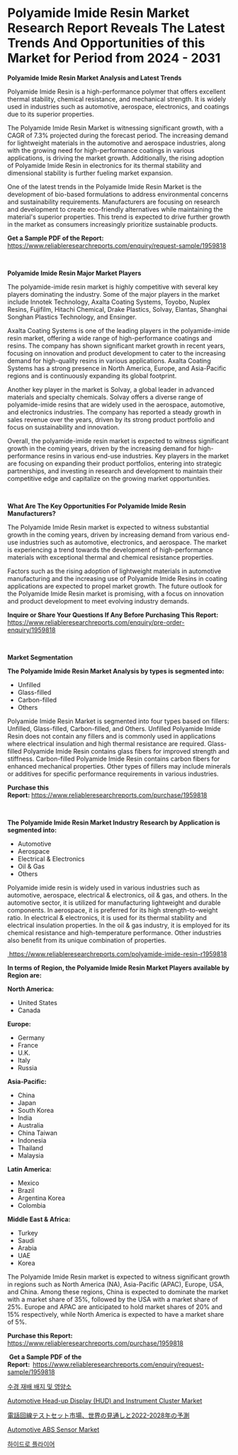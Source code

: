 <p><h1>Polyamide Imide Resin Market Research Report Reveals The Latest Trends And Opportunities of this Market for Period from 2024 - 2031</h1></p><p><strong>Polyamide Imide Resin Market Analysis and Latest Trends</strong></p>
<p><p>Polyamide Imide Resin is a high-performance polymer that offers excellent thermal stability, chemical resistance, and mechanical strength. It is widely used in industries such as automotive, aerospace, electronics, and coatings due to its superior properties.</p><p>The Polyamide Imide Resin Market is witnessing significant growth, with a CAGR of 7.3% projected during the forecast period. The increasing demand for lightweight materials in the automotive and aerospace industries, along with the growing need for high-performance coatings in various applications, is driving the market growth. Additionally, the rising adoption of Polyamide Imide Resin in electronics for its thermal stability and dimensional stability is further fueling market expansion.</p><p>One of the latest trends in the Polyamide Imide Resin Market is the development of bio-based formulations to address environmental concerns and sustainability requirements. Manufacturers are focusing on research and development to create eco-friendly alternatives while maintaining the material's superior properties. This trend is expected to drive further growth in the market as consumers increasingly prioritize sustainable products.</p></p>
<p><strong>Get a Sample PDF of the Report:&nbsp;</strong> <a href="https://www.reliableresearchreports.com/enquiry/request-sample/1959818">https://www.reliableresearchreports.com/enquiry/request-sample/1959818</a></p>
<p>&nbsp;</p>
<p><strong>Polyamide Imide Resin Major Market Players</strong></p>
<p><p>The polyamide-imide resin market is highly competitive with several key players dominating the industry. Some of the major players in the market include Innotek Technology, Axalta Coating Systems, Toyobo, Nuplex Resins, Fujifilm, Hitachi Chemical, Drake Plastics, Solvay, Elantas, Shanghai Songhan Plastics Technology, and Ensinger.</p><p>Axalta Coating Systems is one of the leading players in the polyamide-imide resin market, offering a wide range of high-performance coatings and resins. The company has shown significant market growth in recent years, focusing on innovation and product development to cater to the increasing demand for high-quality resins in various applications. Axalta Coating Systems has a strong presence in North America, Europe, and Asia-Pacific regions and is continuously expanding its global footprint.</p><p>Another key player in the market is Solvay, a global leader in advanced materials and specialty chemicals. Solvay offers a diverse range of polyamide-imide resins that are widely used in the aerospace, automotive, and electronics industries. The company has reported a steady growth in sales revenue over the years, driven by its strong product portfolio and focus on sustainability and innovation.</p><p>Overall, the polyamide-imide resin market is expected to witness significant growth in the coming years, driven by the increasing demand for high-performance resins in various end-use industries. Key players in the market are focusing on expanding their product portfolios, entering into strategic partnerships, and investing in research and development to maintain their competitive edge and capitalize on the growing market opportunities.</p></p>
<p>&nbsp;</p>
<p><strong>What Are The Key Opportunities For Polyamide Imide Resin Manufacturers?</strong></p>
<p><p>The Polyamide Imide Resin market is expected to witness substantial growth in the coming years, driven by increasing demand from various end-use industries such as automotive, electronics, and aerospace. The market is experiencing a trend towards the development of high-performance materials with exceptional thermal and chemical resistance properties. </p><p>Factors such as the rising adoption of lightweight materials in automotive manufacturing and the increasing use of Polyamide Imide Resins in coating applications are expected to propel market growth. The future outlook for the Polyamide Imide Resin market is promising, with a focus on innovation and product development to meet evolving industry demands.</p></p>
<p><strong>Inquire or Share Your Questions If Any Before Purchasing This Report:</strong> <a href="https://www.reliableresearchreports.com/enquiry/pre-order-enquiry/1959818">https://www.reliableresearchreports.com/enquiry/pre-order-enquiry/1959818</a></p>
<p>&nbsp;</p>
<p><strong>Market Segmentation</strong></p>
<p><strong>The Polyamide Imide Resin Market Analysis by types is segmented into:</strong></p>
<p><ul><li>Unfilled</li><li>Glass-filled</li><li>Carbon-filled</li><li>Others</li></ul></p>
<p><p>Polyamide Imide Resin Market is segmented into four types based on fillers: Unfilled, Glass-filled, Carbon-filled, and Others. Unfilled Polyamide Imide Resin does not contain any fillers and is commonly used in applications where electrical insulation and high thermal resistance are required. Glass-filled Polyamide Imide Resin contains glass fibers for improved strength and stiffness. Carbon-filled Polyamide Imide Resin contains carbon fibers for enhanced mechanical properties. Other types of fillers may include minerals or additives for specific performance requirements in various industries.</p></p>
<p><strong>Purchase this Report:&nbsp;</strong><a href="https://www.reliableresearchreports.com/purchase/1959818">https://www.reliableresearchreports.com/purchase/1959818</a></p>
<p>&nbsp;</p>
<p><strong>The Polyamide Imide Resin Market Industry Research by Application is segmented into:</strong></p>
<p><ul><li>Automotive</li><li>Aerospace</li><li>Electrical & Electronics</li><li>Oil & Gas</li><li>Others</li></ul></p>
<p><p>Polyamide imide resin is widely used in various industries such as automotive, aerospace, electrical & electronics, oil & gas, and others. In the automotive sector, it is utilized for manufacturing lightweight and durable components. In aerospace, it is preferred for its high strength-to-weight ratio. In electrical & electronics, it is used for its thermal stability and electrical insulation properties. In the oil & gas industry, it is employed for its chemical resistance and high-temperature performance. Other industries also benefit from its unique combination of properties.</p></p>
<p><a href="https://www.reliableresearchreports.com/polyamide-imide-resin-r1959818">&nbsp;https://www.reliableresearchreports.com/polyamide-imide-resin-r1959818</a></p>
<p><strong>In terms of Region, the Polyamide Imide Resin Market Players available by Region are:</strong></p>
<p>
    <p> <strong> North America: </strong>
        <ul>
            <li>United States</li>
            <li>Canada</li>
        </ul>
        </p> 
    <p> <strong> Europe: </strong>
        <ul>
            <li>Germany</li>
            <li>France</li>
            <li>U.K.</li>
            <li>Italy</li>
            <li>Russia</li>
        </ul>
        </p> 
    <p> <strong> Asia-Pacific: </strong>
        <ul>
            <li>China</li>
            <li>Japan</li>
            <li>South Korea</li>
            <li>India</li>
            <li>Australia</li>
            <li>China Taiwan</li>
            <li>Indonesia</li>
            <li>Thailand</li>
            <li>Malaysia</li>
        </ul>
        </p> 
    <p> <strong> Latin America: </strong>
        <ul>
            <li>Mexico</li>
            <li>Brazil</li>
            <li>Argentina Korea</li>
            <li>Colombia</li>
        </ul>
        </p> 
    <p> <strong> Middle East & Africa: </strong>
        <ul>
            <li>Turkey</li>
            <li>Saudi</li>
            <li>Arabia</li>
            <li>UAE</li>
            <li>Korea</li>
        </ul>
    </p>
    </p>
<p><p>The Polyamide Imide Resin market is expected to witness significant growth in regions such as North America (NA), Asia-Pacific (APAC), Europe, USA, and China. Among these regions, China is expected to dominate the market with a market share of 35%, followed by the USA with a market share of 25%. Europe and APAC are anticipated to hold market shares of 20% and 15% respectively, while North America is expected to have a market share of 5%.</p></p>
<p><strong>Purchase this Report: </strong><a href="https://www.reliableresearchreports.com/purchase/1959818">https://www.reliableresearchreports.com/purchase/1959818</a></p>
<p>&nbsp;<strong>Get a Sample PDF of the Report:&nbsp;&nbsp;</strong><a href="https://www.reliableresearchreports.com/enquiry/request-sample/1959818">https://www.reliableresearchreports.com/enquiry/request-sample/1959818</a></p>
<p><strong></strong></p>
<p><p><a href="https://github.com/kimvicki3212024/Market-Research-Report-List-1/blob/main/6683830118124.md">수경 재배 배지 및 영양소</a></p><p><a href="https://github.com/mahnoor2003/Market-Research-Report-List-4/blob/main/automotive-head-up-display-hud-and-instrument-cluster-market.md">Automotive Head-up Display (HUD) and Instrument Cluster Market</a></p><p><a href="https://github.com/CarlieShields/Market-Research-Report-List-1/blob/main/4840196130194.md">電話回線テストセット市場、世界の見通しと2022-2028年の予測</a></p><p><a href="https://github.com/juancolorado15/Market-Research-Report-List-3/blob/main/automotive-abs-sensor-market.md">Automotive ABS Sensor Market</a></p><p><a href="https://github.com/khairinauzunul/Market-Research-Report-List-1/blob/main/7844475118123.md">하이드로 플라이어</a></p></p>